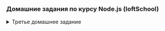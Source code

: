 ### Домашние задания по курсу Node.js (loftSchool)

<details>
<summary>Третье домашнее задание</summary>

1. На странице index.html - POST запрос url = '/'
Отправляются на сервер поля
    ```
    {
      name - 'Имя отправителя',
      email - 'Email пользователя',
      message - 'Сообщение от пользователя'
    }
    ```
2. На странице admin.html - POST запрос url = '/admin/upload'
Отправляется FormData объект на сервер с картинкой товара и описанием
    * в поле photo - Картинка товара
    * в поле name - Название товара
    * в поле price - Цена товара
3. POST запрос url = '/admin/skills' Отправляется поля на сервер с значением скиллов
    * в поле age - Возраст
    * в поле concerts - Концертов
    * в поле cities - Число городов
    * в поле years - Лет на сцене
ДОМАШНИЕ ЗАДАНИЕ №3 - РЕАЛИЗОВАТЬ СЕРВЕРНУЮ ЧАСТЬ НА EXPRESS.JS

</details>